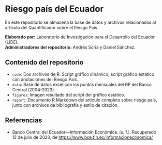 # Riesgo país del Ecuador
En este repositorio se almacena la base de datos y archivos relacionados al artículo del Quantificador sobre el Riesgo País.

**Elaborado por:** Laboratorio de Investigación para el Desarrollo del Ecuador (LIDE).  
**Administradores del repositorio:** Andrés Soria y Daniel Sánchez.

## Contenido del repositorio

- `code`: Dos archivos de R. Script gráfico dinámico, script gráfico estático con anotaciones del Riesgo País.
- `data`: Base de datos excel con los puntos mensuales del RP del Banco Central (2004-2023).
- `figures`: Imagen resultado del script del gráfico estático.
- `report`: Documento R Markdown del artículo completo sobre riesgo país, junto con archivos de bibliografía y estilo de citación.

## Referencias

- Banco Central del Ecuador—Información Económica. (s. f.). Recuperado 12 de julio de 2023, de https://www.bce.fin.ec/informacioneconomica/
